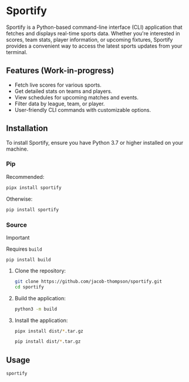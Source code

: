 # Sportify

Sportify is a Python-based command-line interface (CLI) application that fetches and displays real-time sports data. Whether you're interested in scores, team stats, player information, or upcoming fixtures, Sportify provides a convenient way to access the latest sports updates from your terminal.

## Features (Work-in-progress)

- Fetch live scores for various sports.
- Get detailed stats on teams and players.
- View schedules for upcoming matches and events.
- Filter data by league, team, or player.
- User-friendly CLI commands with customizable options.

## Installation

To install Sportify, ensure you have Python 3.7 or higher installed on your machine.

### Pip

Recommended:
```bash
pipx install sportify
```

Otherwise:
```bash
pip install sportify
```

### Source

> [!IMPORTANT]
> Requires `build`
> ```
> pip install build
> ```

1. Clone the repository:
    ```bash
    git clone https://github.com/jacob-thompson/sportify.git
    cd sportify
    ```

2. Build the application:
    ```bash
    python3 -m build
    ```

3. Install the application:
    ```bash
    pipx install dist/*.tar.gz
    ```
    ```bash
    pip install dist/*.tar.gz
    ```

## Usage

```bash
sportify
```

